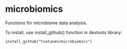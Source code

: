 # microbiomics

Functions for microbiome data analysis.

To install, use install_github() function in devtools library:

`install_github("tvatanen/microbiomics")`
